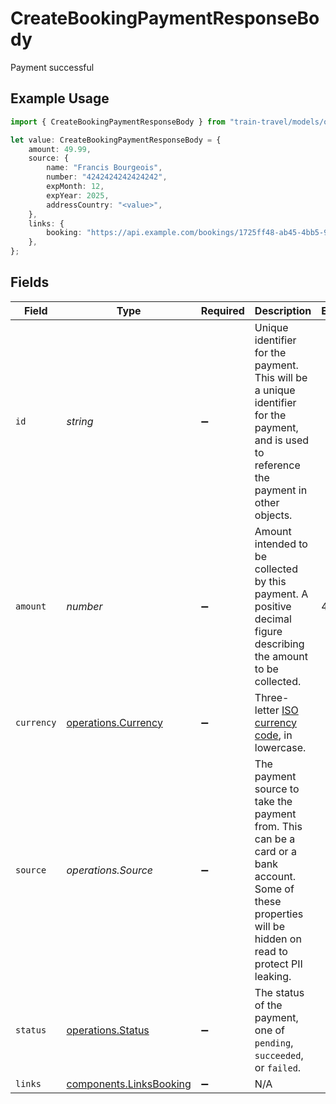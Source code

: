 # CreateBookingPaymentResponseBody

Payment successful

## Example Usage

```typescript
import { CreateBookingPaymentResponseBody } from "train-travel/models/operations";

let value: CreateBookingPaymentResponseBody = {
    amount: 49.99,
    source: {
        name: "Francis Bourgeois",
        number: "4242424242424242",
        expMonth: 12,
        expYear: 2025,
        addressCountry: "<value>",
    },
    links: {
        booking: "https://api.example.com/bookings/1725ff48-ab45-4bb5-9d02-88745177dedb",
    },
};
```

## Fields

| Field                                                                                                                                                      | Type                                                                                                                                                       | Required                                                                                                                                                   | Description                                                                                                                                                | Example                                                                                                                                                    |
| ---------------------------------------------------------------------------------------------------------------------------------------------------------- | ---------------------------------------------------------------------------------------------------------------------------------------------------------- | ---------------------------------------------------------------------------------------------------------------------------------------------------------- | ---------------------------------------------------------------------------------------------------------------------------------------------------------- | ---------------------------------------------------------------------------------------------------------------------------------------------------------- |
| `id`                                                                                                                                                       | *string*                                                                                                                                                   | :heavy_minus_sign:                                                                                                                                         | Unique identifier for the payment. This will be a unique identifier for the payment, and is used to reference the payment in other objects.                |                                                                                                                                                            |
| `amount`                                                                                                                                                   | *number*                                                                                                                                                   | :heavy_minus_sign:                                                                                                                                         | Amount intended to be collected by this payment. A positive decimal figure describing the amount to be collected.                                          | 49.99                                                                                                                                                      |
| `currency`                                                                                                                                                 | [operations.Currency](../../models/operations/currency.md)                                                                                                 | :heavy_minus_sign:                                                                                                                                         | Three-letter [ISO currency code](https://www.iso.org/iso-4217-currency-codes.html), in lowercase.                                                          |                                                                                                                                                            |
| `source`                                                                                                                                                   | *operations.Source*                                                                                                                                        | :heavy_minus_sign:                                                                                                                                         | The payment source to take the payment from. This can be a card or a bank account. Some of these properties will be hidden on read to protect PII leaking. |                                                                                                                                                            |
| `status`                                                                                                                                                   | [operations.Status](../../models/operations/status.md)                                                                                                     | :heavy_minus_sign:                                                                                                                                         | The status of the payment, one of `pending`, `succeeded`, or `failed`.                                                                                     |                                                                                                                                                            |
| `links`                                                                                                                                                    | [components.LinksBooking](../../models/components/linksbooking.md)                                                                                         | :heavy_minus_sign:                                                                                                                                         | N/A                                                                                                                                                        |                                                                                                                                                            |